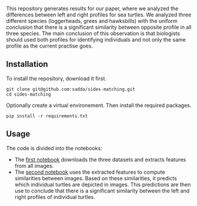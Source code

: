 This repository generates results for our paper, where we analyzed the differences between left and right profiles for sea turtles. We analyzed three different species (loggerheads, grees and hawksbills) with the uniform conclusion that there is a significant similarity between opposite profile in all three species. The main conclusion of this observation is that biologists should used both profiles for identifying individuals and not only the same profile as the current practise goes.

## Installation

To install the repository, download it first.
```script
git clone git@github.com:sadda/sides-matching.git
cd sides-matching
```

Optionally create a virtual environement. Then install the required packages.

```script
pip install -r requirements.txt
```

## Usage

The code is divided into the notebooks:

- The [first notebook](notebooks/compute_features.ipynb) downloads the three datasets and extracts features from all images.
- The [second notebook](notebooks/matching.ipynb) uses the extracted features to compute similarities between images. Based on these similarities, it predicts which individual turtles are depicted in images. This predictions are then use to conclude that there is a significant similarity between the left and right profiles of individual turtles.
